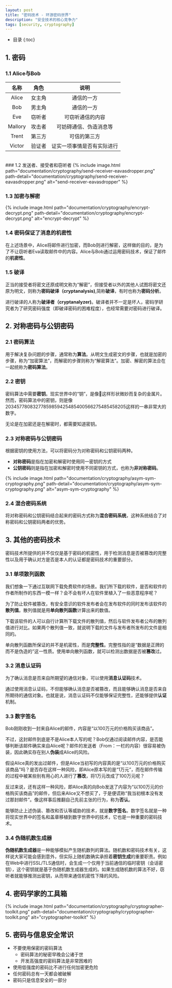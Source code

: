 ```yaml
---
layout: post
title: "密码技术 - 环游密码世界"
description: "安全技术的核心竞争力"
tags: [security, cryptography]
---
```


* 目录
{:toc}

## 1. 密码
### 1.1 Alice与Bob

| 名称 | 角色 | 说明 |
| :------: | :------: | :------: |
| Alice | 女主角 | 通信的一方 |
| Bob | 男主角 | 通信的一方 |
| Eve | 窃听者 | 可窃听通信的内容 |
| Mallory | 攻击者 | 可妨碍通信、伪造消息等 |
| Trent | 第三方 | 可信的第三方 |
| Victor | 验证者 | 证实一项事情是否有实际进行 |

<br>
### 1.2 发送者、接受者和窃听者
{% include image.html path="documentation/cryptography/send-receiver-eavasdropper.png" path-detail="documentation/cryptography/send-receiver-eavasdropper.png" alt="send-receiver-eavasdropper" %}

### 1.3 加密与解密
{% include image.html path="documentation/cryptography/encrypt-decrypt.png" path-detail="documentation/cryptography/encrypt-decrypt.png" alt="encrypt-decrypt" %}

### 1.4 密码保证了消息的机密性
在上述场景中，Alice将邮件进行加密，而Bob则进行解密，这样做的目的，是为了不让窃听者Eva读取邮件中的内容。Alice与Bob通过运用密码技术，保证了邮件的**机密性**。

### 1.5 破译
正当的接受者将密文还原成明文称为“解密”，但接受者以外的其他人试图将密文还原为明文，则称为**密码破译（cryptanalysis)**,简称**破译**，有时也称为**密码分析**。

进行破译的人称为**破译者（cryptanalyzer)**。破译者并不一定是坏人，密码学研究者为了研究密码强度（即破译密码的困难程度），也经常需要对密码进行破译。

## 2. 对称密码与公钥密码
### 2.1 密码算法
用于解决复杂问题的步骤，通常称为**算法**。从明文生成密文的步骤，也就是加密的步骤，称为“加密算法”，而解密的步骤则称为“解密算法”。加密、解密的算法合在一起统称为**密码算法**。

### 2.2 密钥
密码算法中需要**密钥**。现实世界中的“钥”，是像🔑这样形状微妙而复杂的金属片。然而，密码算法中的密钥，则是像20345778083277859859425485400566275485458205这样的一串非常大的数字。

无论是在加密还是在解密时，都需要知道密钥。

### 2.3 对称密码与公钥密码
根据密钥的使用方法，可以将密码分为对称密码和公钥密码两种。
* **对称密码**是指在加密和解密时使用同一密钥的方式
* **公钥密码**则是指在加密和解密时使用不同密钥的方式，也称为**非对称密码**。

{% include image.html path="documentation/cryptography/asym-sym-cryptography.png" path-detail="documentation/cryptography/asym-sym-cryptography.png" alt="asym-sym-cryptography" %}

### 2.4 混合密码系统
将对称密码和公钥密码结合起来的密码方式称为**混合密码系统**，这种系统结合了对称密码和公钥密码两者的优势。

## 3. 其他的密码技术
密码技术所提供的并不仅仅是基于密码的机密性，用于检测消息是否被篡改的完整性以及用于确认对方是否是本人的认证都是密码技术的重要部分。

### 3.1 单项散列函数
我们想象一下通过互联网下载免费软件的场景。我们所下载的软件，是否和软件的作者所制作的东西一模一样？会不会有坏人在软件里植入了一些恶意程序呢？

为了防止软件被篡改，有安全意识的软件发布者会在发布软件的同时发布该软件的**散列值**。散列值就是用**单向散列函数**计算出来的数值。

下载该软件的人可以自行计算所下载文件的散列值，然后与软件发布者公布的散列值进行对比。如果两个散列值一致，就说明下载的文件与发布者所发布的文件是相同的。

单向散列函数所保证的并不是机密性，而是**完整性**。完整性指的是“数据是正牌的而不是伪造的”这一性质。使用单向散列函数，就可以检测出数据是否被**篡改**过。

### 3.2 消息认证码
为了确认消息是否来自所期望的通信对象，可以使用**消息认证码**技术。

通过使用消息认证码，不但能够确认消息是否被篡改，而且能够确认消息是否来自所期待的通信对象。也就是说，消息认证码不仅能够保证完整性，还能够提供**认证**机制。

### 3.3 数字签名
Bob刚刚收到一封来自Alice的邮件，内容是“以100万元的价格购买该商品”。

不过，这封邮件到底是不是Alice本人写的呢？Bob仅通过阅读邮件内容，是否能够判断该邮件确实来自Alice呢？邮件的发送者（From：一栏的内容）很容易被伪装，因此确实存在别人**伪装**成Alice的风险。

假设Alice真的发出过邮件，但是Alice当初写的内容真的是“以100万元的价格购买该商品”吗？是否存在这样一种风险，即Alice原本写的是“1万元”，而在邮件传输的过程中被某些别有用心的人进行了**篡改**，将1万元改成了100万元呢？

反过来说，还有这样一种风险，即Alice真的向Bob发送了内容为“以100万元的价格购买该商品”的邮件，但后来Alice又不想买了，于是便谎称“我当初根本没有发过那封邮件”。像这样事后推翻自己先前主张的行为，称为**否认**。

能够防止上述伪装、篡改和否认等威胁的技术，就是**数字签名**。数字签名就是一种将现实世界中的签名和盖章移植到数字世界中的技术，它也是一种重要的密码技术。

### 3.4 伪随机数生成器
**伪随机数生成器**是一种能够模拟产生随机数列的算法。随机数和密码技术有关，这样说大家可能会感到意外，但实际上随机数确实承担着**密钥生成**的重要职责。例如在Web中进行SSL/TLS通信时，会生成一个仅用于当前通信的临时密钥（会话密钥），这个密钥就是基于伪随机数生成器生成的。如果生成随机数的算法不好，窃听者就能够推测出密钥，从而带来通信机密性下降的风险。

## 4. 密码学家的工具箱
{% include image.html path="documentation/cryptography/cryptographer-toolkit.png" path-detail="documentation/cryptography/cryptographer-toolkit.png" alt="cryptographer-toolkit" %}

## 5. 密码与信息安全常识
* 不要使用保密的密码算法
    - 密码算法的秘密早晚会公诸于世
    - 开发高强度的密码算法是非常困难的
* 使用低强度的密码比不进行任何加密更危险
* 任何密码总有一天都会被破解
* 密码只是信息安全的一部分
